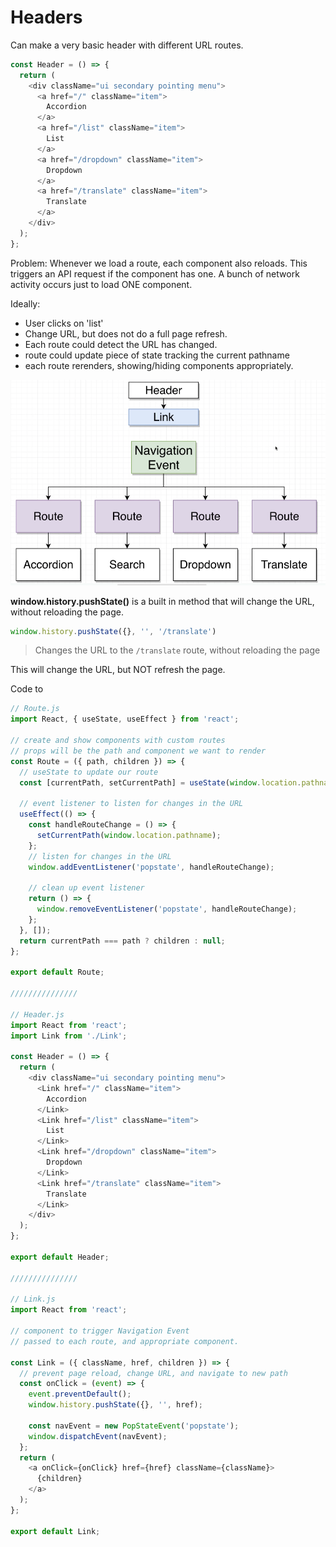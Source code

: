 # Headers

Can make a very basic header with different URL routes.

```js
const Header = () => {
  return (
    <div className="ui secondary pointing menu">
      <a href="/" className="item">
        Accordion
      </a>
      <a href="/list" className="item">
        List
      </a>
      <a href="/dropdown" className="item">
        Dropdown
      </a>
      <a href="/translate" className="item">
        Translate
      </a>
    </div>
  );
};
```

Problem: Whenever we load a route, each component also reloads. This triggers an API request if the component has one. A bunch of network activity occurs just to load ONE component.

Ideally:
- User clicks on 'list'
- Change URL, but does not do a full page refresh.
- Each route could detect the URL has changed. 
- route could update piece of state tracking the current pathname
- each route rerenders, showing/hiding components appropriately. 

![](react-images/link.png)

**window.history.pushState()** is a built in method that will change the URL, without reloading the page. 

```js
window.history.pushState({}, '', '/translate')
```
> Changes the URL to the `/translate` route, without reloading the page

This will change the URL, but NOT refresh the page. 

Code to 
```js
// Route.js
import React, { useState, useEffect } from 'react';

// create and show components with custom routes
// props will be the path and component we want to render
const Route = ({ path, children }) => {
  // useState to update our route
  const [currentPath, setCurrentPath] = useState(window.location.pathname);

  // event listener to listen for changes in the URL
  useEffect(() => {
    const handleRouteChange = () => {
      setCurrentPath(window.location.pathname);
    };
    // listen for changes in the URL
    window.addEventListener('popstate', handleRouteChange);

    // clean up event listener
    return () => {
      window.removeEventListener('popstate', handleRouteChange);
    };
  }, []);
  return currentPath === path ? children : null;
};

export default Route;

///////////////

// Header.js
import React from 'react';
import Link from './Link';

const Header = () => {
  return (
    <div className="ui secondary pointing menu">
      <Link href="/" className="item">
        Accordion
      </Link>
      <Link href="/list" className="item">
        List
      </Link>
      <Link href="/dropdown" className="item">
        Dropdown
      </Link>
      <Link href="/translate" className="item">
        Translate
      </Link>
    </div>
  );
};

export default Header;

///////////////

// Link.js
import React from 'react';

// component to trigger Navigation Event
// passed to each route, and appropriate component.

const Link = ({ className, href, children }) => {
  // prevent page reload, change URL, and navigate to new path
  const onClick = (event) => {
    event.preventDefault();
    window.history.pushState({}, '', href);

    const navEvent = new PopStateEvent('popstate');
    window.dispatchEvent(navEvent);
  };
  return (
    <a onClick={onClick} href={href} className={className}>
      {children}
    </a>
  );
};

export default Link;
```
